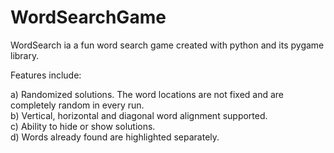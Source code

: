 # WordSearchGame

WordSearch ia a fun word search game created with python and its pygame library. <br>

Features include:

a) Randomized solutions. The word locations are not fixed and are completely random in every run. <br>
b) Vertical, horizontal and diagonal word alignment supported.<br>
c) Ability to hide or show solutions.<br>
d) Words already found are highlighted separately.<br>
